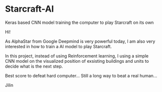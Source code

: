 # Starcraft-AI
Keras based CNN model training the computer to play Starcraft on its own

Hi!

As AlphaStar from Google Deepmind is very powerful today, I am also very interested in how to train a AI model to play Starcraft.

In this project, instead of using Reinforcement learning, I using a simple CNN model on the visualized position of exsisting buildings and units to decide what is the next step.

Best score to defeat hard computer... Still a long way to beat a real human...

Jilin
